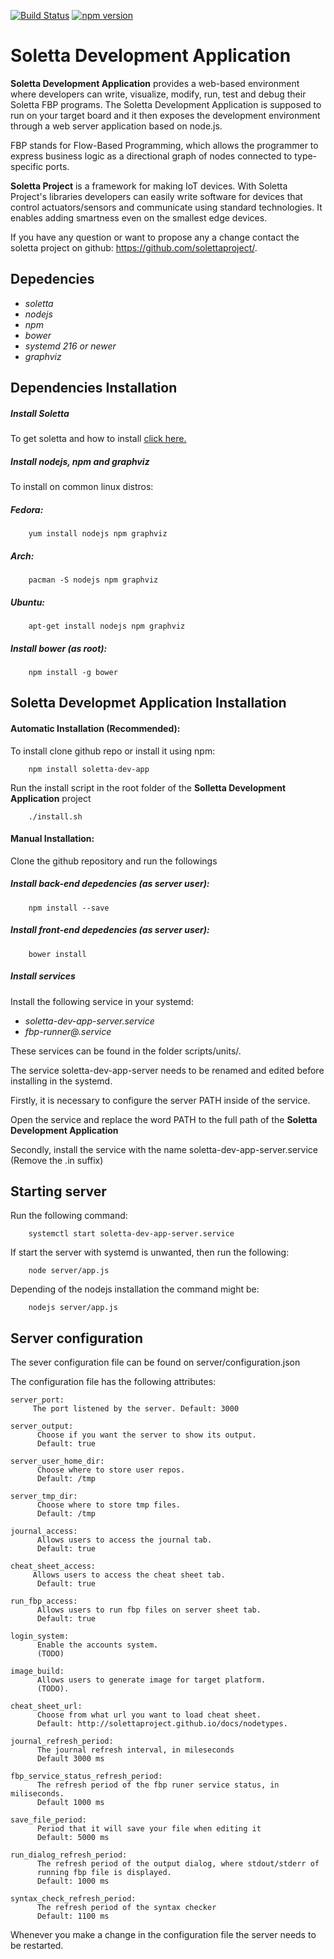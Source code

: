 [![Build Status](https://semaphoreci.com/api/v1/projects/2a301369-08f0-4bb0-9ab2-d533cae1e3c6/519205/badge.svg)](https://semaphoreci.com/lstrano/soletta-dev-app)
[![npm version](https://badge.fury.io/js/soletta-dev-app.svg)](http://badge.fury.io/js/soletta-dev-app)

# Soletta Development Application

**Soletta Development Application** provides a web-based environment where developers can write, visualize, modify, run, test and debug their Soletta FBP programs. The Soletta Development Application is supposed to run on your target board and it then exposes the development environment through a web server application based on node.js.

FBP stands for Flow-Based Programming, which allows the programmer to express
business logic as a directional graph of nodes connected to type-specific ports.

**Soletta Project** is a framework for making IoT devices.
With Soletta Project's libraries developers can easily write software for
devices that control actuators/sensors and communicate using standard
technologies.
It enables adding smartness even on the smallest edge devices.

If you have any question or want to propose any a change contact the soletta
project on github: https://github.com/solettaproject/.

## Depedencies
 - *soletta*
 - *nodejs*
 - *npm*
 - *bower*
 - *systemd 216 or newer*
 - *graphviz*

## Dependencies Installation

##### Install Soletta

To get soletta and how to install [click here.](https://github.com/solettaproject/soletta/wiki#packages)

##### Install nodejs, npm and graphviz

To install on common linux distros:

##### Fedora:
        yum install nodejs npm graphviz

##### Arch:
        pacman -S nodejs npm graphviz

##### Ubuntu:
        apt-get install nodejs npm graphviz

##### Install bower (as root):
        npm install -g bower

## Soletta Developmet Application Installation

#### Automatic Installation (Recommended):

To install clone github repo or install it using npm:

        npm install soletta-dev-app

Run the install script in the root folder of the **Solletta Development Application** project

        ./install.sh

#### Manual Installation:

Clone the github repository and run the followings

##### Install back-end depedencies (as server user):
        npm install --save

##### Install front-end depedencies (as server user):
        bower install

##### Install services
Install the following service in your systemd:
 - *soletta-dev-app-server.service*
 - *fbp-runner@.service*

These services can be found in the folder scripts/units/.

The service soletta-dev-app-server needs to be renamed and edited before installing in the systemd.

Firstly, it is necessary to configure the server PATH inside of the service.

Open the service and replace the word PATH to the full path of the **Soletta Development Application**

Secondly, install the service with the name soletta-dev-app-server.service (Remove the .in suffix)


## Starting server
Run the following command:

        systemctl start soletta-dev-app-server.service

If start the server with systemd is unwanted, then run the following:

        node server/app.js

Depending of the nodejs installation the command might be:

        nodejs server/app.js

## Server configuration

The sever configuration file can be found on server/configuration.json

The configuration file has the following attributes:

    server_port:
         The port listened by the server. Default: 3000

    server_output:
          Choose if you want the server to show its output.
          Default: true

    server_user_home_dir:
          Choose where to store user repos.
          Default: /tmp

    server_tmp_dir:
          Choose where to store tmp files.
          Default: /tmp

    journal_access:
          Allows users to access the journal tab.
          Default: true

    cheat_sheet_access:
         Allows users to access the cheat sheet tab.
          Default: true

    run_fbp_access:
          Allows users to run fbp files on server sheet tab.
          Default: true

    login_system:
          Enable the accounts system.
          (TODO)

    image_build:
          Allows users to generate image for target platform.
          (TODO).

    cheat_sheet_url:
          Choose from what url you want to load cheat sheet.
          Default: http://solettaproject.github.io/docs/nodetypes.

    journal_refresh_period:
          The journal refresh interval, in mileseconds
          Default 3000 ms

    fbp_service_status_refresh_period:
          The refresh period of the fbp runer service status, in miliseconds.
          Default 1000 ms

    save_file_period:
          Period that it will save your file when editing it
          Default: 5000 ms

    run_dialog_refresh_period:
          The refresh period of the output dialog, where stdout/stderr of
          running fbp file is displayed.
          Default: 1000 ms

    syntax_check_refresh_period:
          The refresh period of the syntax checker
          Default: 1100 ms

Whenever you make a change in the configuration file the server needs
to be restarted.
